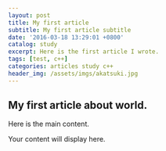 ```yaml
---
layout: post
title: My first article
subtitle: My first article subtitle
date: '2016-03-18 13:29:01 +0800'
catalog: study
excerpt: Here is the first article I wrote.
tags: [test, c++]
categories: articles study c++
header_img: /assets/imgs/akatsuki.jpg
---
```


## My first article about world.

Here is the main content.

Your content will display here.